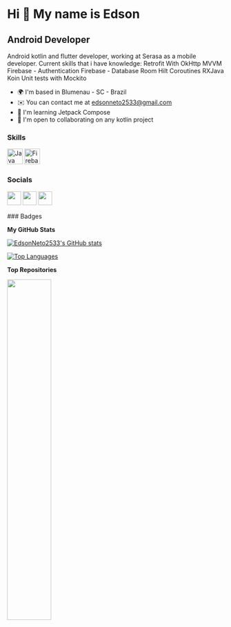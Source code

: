 Hi 👋 My name is Edson
======================

Android Developer
-----------------

Android kotlin and flutter developer, working at Serasa as a mobile developer. Current skills that i have knowledge: Retrofit With OkHttp MVVM Firebase - Authentication Firebase - Database Room Hilt Coroutines RXJava Koin Unit tests with Mockito

* 🌍  I'm based in Blumenau - SC - Brazil
* ✉️  You can contact me at [edsonneto2533@gmail.com](mailto:edsonneto2533@gmail.com)
* 🧠  I'm learning Jetpack Compose
* 🤝  I'm open to collaborating on any kotlin project

### Skills

<p align="left">
<a href="https://kotlinlang.org" target="_blank" rel="noreferrer"><img src="https://www.vectorlogo.zone/logos/kotlinlang/kotlinlang-icon.svg" width="36" height="36" alt="Java" /></a>
<a href="https://firebase.google.com/" target="_blank" rel="noreferrer"><img src="https://raw.githubusercontent.com/danielcranney/readme-generator/main/public/icons/skills/firebase-colored.svg" width="36" height="36" alt="Firebase" /></a>
</p>

### Socials

<p align="left"> <a href="https://www.github.com/EdsonNeto2533" target="_blank" rel="noreferrer"><img src="https://raw.githubusercontent.com/danielcranney/readme-generator/main/public/icons/socials/github.svg" width="32" height="32" /></a> <a href="http://www.instagram.com/edson_neto25" target="_blank" rel="noreferrer"><img src="https://raw.githubusercontent.com/danielcranney/readme-generator/main/public/icons/socials/instagram.svg" width="32" height="32" /></a> <a href="https://www.linkedin.com/in/edson-neto-55779b167/" target="_blank" rel="noreferrer"><img src="https://raw.githubusercontent.com/danielcranney/readme-generator/main/public/icons/socials/linkedin.svg" width="32" height="32" /></a></p>
### Badges

<b>My GitHub Stats</b>

<a href="http://www.github.com/EdsonNeto2533"><img src="https://github-readme-stats.vercel.app/api?username=EdsonNeto2533&show_icons=true&hide=&count_private=true&title_color=0891b2&text_color=ffffff&icon_color=0891b2&bg_color=1c1917&hide_border=true&show_icons=true" alt="EdsonNeto2533's GitHub stats" /></a>

<a href="https://github.com/EdsonNeto2533" align="left"><img src="https://github-readme-stats.vercel.app/api/top-langs/?username=EdsonNeto2533&langs_count=10&title_color=0891b2&text_color=ffffff&icon_color=0891b2&bg_color=1c1917&hide_border=true&locale=en&custom_title=Top%20%Languages" alt="Top Languages" /></a>

<b>Top Repositories</b>

<div width="100%" align="center"><a href="https://github.com/EdsonNeto2533/Criptomarket" align="left"><img align="left" width="45%" src="https://github-readme-stats.vercel.app/api/pin/?username=EdsonNeto2533&repo=Criptomarket&title_color=0891b2&text_color=ffffff&icon_color=0891b2&bg_color=1c1917&hide_border=true&locale=en" /></a></div><br /><br /><br /><br /><br /><br /><br />
